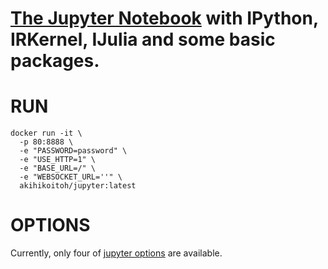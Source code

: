 # [The Jupyter Notebook](http://jdfreder-notebook.readthedocs.org/en/latest/index.html) with IPython, IRKernel, IJulia and some basic packages.

# RUN

```
docker run -it \
  -p 80:8888 \
  -e "PASSWORD=password" \
  -e "USE_HTTP=1" \
  -e "BASE_URL=/" \
  -e "WEBSOCKET_URL=''" \
  akihikoitoh/jupyter:latest
```

# OPTIONS

Currently, only four of [jupyter options](http://jdfreder-notebook.readthedocs.org/en/latest/config.html#options) are available.
